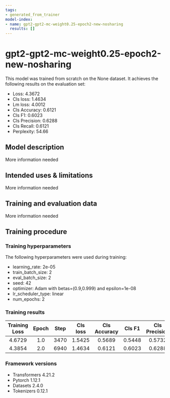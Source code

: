 ```yaml
---
tags:
- generated_from_trainer
model-index:
- name: gpt2-gpt2-mc-weight0.25-epoch2-new-nosharing
  results: []
---
```


<!-- This model card has been generated automatically according to the information the Trainer had access to. You
should probably proofread and complete it, then remove this comment. -->

# gpt2-gpt2-mc-weight0.25-epoch2-new-nosharing

This model was trained from scratch on the None dataset.
It achieves the following results on the evaluation set:
- Loss: 4.3672
- Cls loss: 1.4634
- Lm loss: 4.0012
- Cls Accuracy: 0.6121
- Cls F1: 0.6023
- Cls Precision: 0.6288
- Cls Recall: 0.6121
- Perplexity: 54.66

## Model description

More information needed

## Intended uses & limitations

More information needed

## Training and evaluation data

More information needed

## Training procedure

### Training hyperparameters

The following hyperparameters were used during training:
- learning_rate: 2e-05
- train_batch_size: 2
- eval_batch_size: 2
- seed: 42
- optimizer: Adam with betas=(0.9,0.999) and epsilon=1e-08
- lr_scheduler_type: linear
- num_epochs: 2

### Training results

| Training Loss | Epoch | Step | Cls loss | Cls Accuracy | Cls F1 | Cls Precision | Cls Recall | Lm loss | Perplexity | Validation Loss |
|:-------------:|:-----:|:----:|:--------:|:------------:|:------:|:-------------:|:----------:|:-------:|:----------:|:---------------:|
| 4.6729        | 1.0   | 3470 | 1.5425   | 0.5689       | 0.5448 | 0.5732        | 0.5689     | 4.0392  | 56.78      | 4.4248          |
| 4.3854        | 2.0   | 6940 | 1.4634   | 0.6121       | 0.6023 | 0.6288        | 0.6121     | 4.0012  | 54.66      | 4.3672          |


### Framework versions

- Transformers 4.21.2
- Pytorch 1.12.1
- Datasets 2.4.0
- Tokenizers 0.12.1
